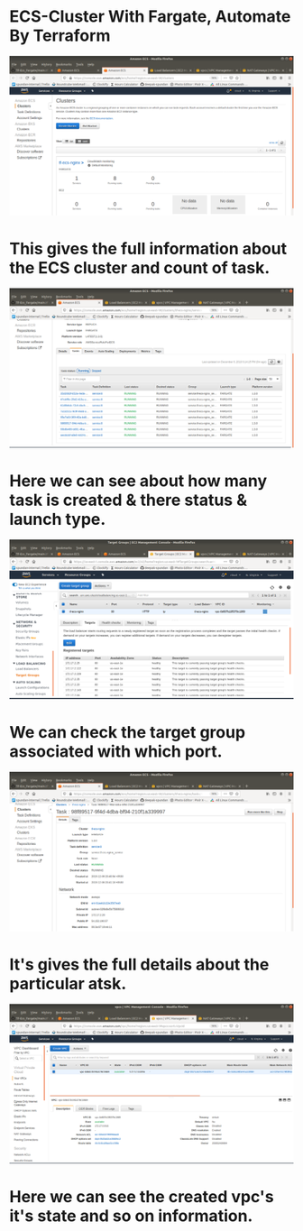 # ECS-Cluster With Fargate, Automate By Terraform

![](images/cluster.png)
# This gives the full information about the ECS cluster and count of task. 
![](images/number-of-task.png)
# Here we can see about how many task is created & there status & launch type.
![](images/target-group.png)
# We can check the target group associated with which port.
![](images/task.png)
# It's gives the full details about the particular atsk.
![](images/vpc.png)
# Here we can see the created vpc's it's state and so on information. 
